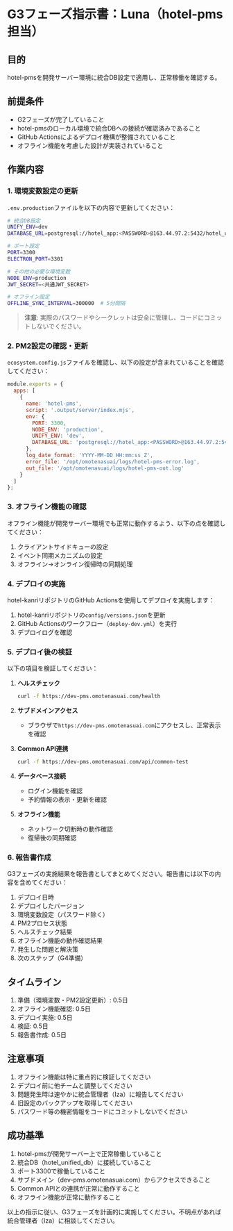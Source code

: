 # G3フェーズ指示書：Luna（hotel-pms担当）

## 目的
hotel-pmsを開発サーバー環境に統合DB設定で適用し、正常稼働を確認する。

## 前提条件
- G2フェーズが完了していること
- hotel-pmsのローカル環境で統合DBへの接続が確認済みであること
- GitHub Actionsによるデプロイ機構が整備されていること
- オフライン機能を考慮した設計が実装されていること

## 作業内容

### 1. 環境変数設定の更新

`.env.production`ファイルを以下の内容で更新してください：

```bash
# 統合DB設定
UNIFY_ENV=dev
DATABASE_URL=postgresql://hotel_app:<PASSWORD>@163.44.97.2:5432/hotel_unified_db

# ポート設定
PORT=3300
ELECTRON_PORT=3301

# その他の必要な環境変数
NODE_ENV=production
JWT_SECRET=<共通JWT_SECRET>

# オフライン設定
OFFLINE_SYNC_INTERVAL=300000  # 5分間隔
```

> **注意**: 実際のパスワードやシークレットは安全に管理し、コードにコミットしないでください。

### 2. PM2設定の確認・更新

`ecosystem.config.js`ファイルを確認し、以下の設定が含まれていることを確認してください：

```javascript
module.exports = {
  apps: [
    {
      name: 'hotel-pms',
      script: '.output/server/index.mjs',
      env: {
        PORT: 3300,
        NODE_ENV: 'production',
        UNIFY_ENV: 'dev',
        DATABASE_URL: 'postgresql://hotel_app:<PASSWORD>@163.44.97.2:5432/hotel_unified_db'
      },
      log_date_format: 'YYYY-MM-DD HH:mm:ss Z',
      error_file: '/opt/omotenasuai/logs/hotel-pms-error.log',
      out_file: '/opt/omotenasuai/logs/hotel-pms-out.log'
    }
  ]
};
```

### 3. オフライン機能の確認

オフライン機能が開発サーバー環境でも正常に動作するよう、以下の点を確認してください：

1. クライアントサイドキューの設定
2. イベント同期メカニズムの設定
3. オフライン→オンライン復帰時の同期処理

### 4. デプロイの実施

hotel-kanriリポジトリのGitHub Actionsを使用してデプロイを実施します：

1. hotel-kanriリポジトリの`config/versions.json`を更新
2. GitHub Actionsのワークフロー（`deploy-dev.yml`）を実行
3. デプロイログを確認

### 5. デプロイ後の検証

以下の項目を検証してください：

1. **ヘルスチェック**
   ```bash
   curl -f https://dev-pms.omotenasuai.com/health
   ```

2. **サブドメインアクセス**
   - ブラウザで`https://dev-pms.omotenasuai.com`にアクセスし、正常表示を確認

3. **Common API連携**
   ```bash
   curl -f https://dev-pms.omotenasuai.com/api/common-test
   ```

4. **データベース接続**
   - ログイン機能を確認
   - 予約情報の表示・更新を確認

5. **オフライン機能**
   - ネットワーク切断時の動作確認
   - 復帰後の同期確認

### 6. 報告書作成

G3フェーズの実施結果を報告書としてまとめてください。報告書には以下の内容を含めてください：

1. デプロイ日時
2. デプロイしたバージョン
3. 環境変数設定（パスワード除く）
4. PM2プロセス状態
5. ヘルスチェック結果
6. オフライン機能の動作確認結果
7. 発生した問題と解決策
8. 次のステップ（G4準備）

## タイムライン

1. 準備（環境変数・PM2設定更新）: 0.5日
2. オフライン機能確認: 0.5日
3. デプロイ実施: 0.5日
4. 検証: 0.5日
5. 報告書作成: 0.5日

## 注意事項

1. オフライン機能は特に重点的に検証してください
2. デプロイ前に他チームと調整してください
3. 問題発生時は速やかに統合管理者（Iza）に報告してください
4. 旧設定のバックアップを取得してください
5. パスワード等の機密情報をコードにコミットしないでください

## 成功基準

1. hotel-pmsが開発サーバー上で正常稼働していること
2. 統合DB（hotel_unified_db）に接続していること
3. ポート3300で稼働していること
4. サブドメイン（dev-pms.omotenasuai.com）からアクセスできること
5. Common APIとの連携が正常に動作すること
6. オフライン機能が正常に動作すること

以上の指示に従い、G3フェーズを計画的に実施してください。不明点があれば統合管理者（Iza）に相談してください。
